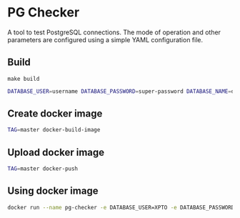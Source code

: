 # PG Checker

A tool to test PostgreSQL connections. The mode of operation and other parameters are configured using a simple YAML configuration file.

## Build

`make build`

```bash
DATABASE_USER=username DATABASE_PASSWORD=super-password DATABASE_NAME=database-name DATABASE_HOST=my-pg-hostname.domain ./pg-checker
```

## Create docker image

```bash
TAG=master docker-build-image
```

## Upload docker image

```bash
TAG=master docker-push
```

## Using docker image

```bash
docker run --name pg-checker -e DATABASE_USER=XPTO -e DATABASE_PASSWORD=XPTO -e DATABASE_NAME=database-name -e DATABASE_HOST=my-pg-hostname.domain -e DATABASE_PORT=5432 ruancasas/pg-checker:main
```
